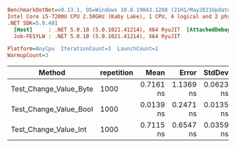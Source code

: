 ``` ini

BenchmarkDotNet=v0.13.1, OS=Windows 10.0.19043.1288 (21H1/May2021Update)
Intel Core i5-7200U CPU 2.50GHz (Kaby Lake), 1 CPU, 4 logical and 2 physical cores
.NET SDK=5.0.401
  [Host]     : .NET 5.0.10 (5.0.1021.41214), X64 RyuJIT  [AttachedDebugger]
  Job-FESYLW : .NET 5.0.10 (5.0.1021.41214), X64 RyuJIT

Platform=AnyCpu  IterationCount=3  LaunchCount=1  
WarmupCount=3  

```
|                 Method | repetition |      Mean |     Error |    StdDev |       Min |       Max | Allocated |
|----------------------- |----------- |----------:|----------:|----------:|----------:|----------:|----------:|
| Test_Change_Value_Byte |       1000 | 0.7161 ns | 1.1369 ns | 0.0623 ns | 0.6504 ns | 0.7743 ns |         - |
| Test_Change_Value_Bool |       1000 | 0.0139 ns | 0.2471 ns | 0.0135 ns | 0.0000 ns | 0.0271 ns |         - |
|  Test_Change_Value_Int |       1000 | 0.7115 ns | 0.6547 ns | 0.0359 ns | 0.6899 ns | 0.7529 ns |         - |
